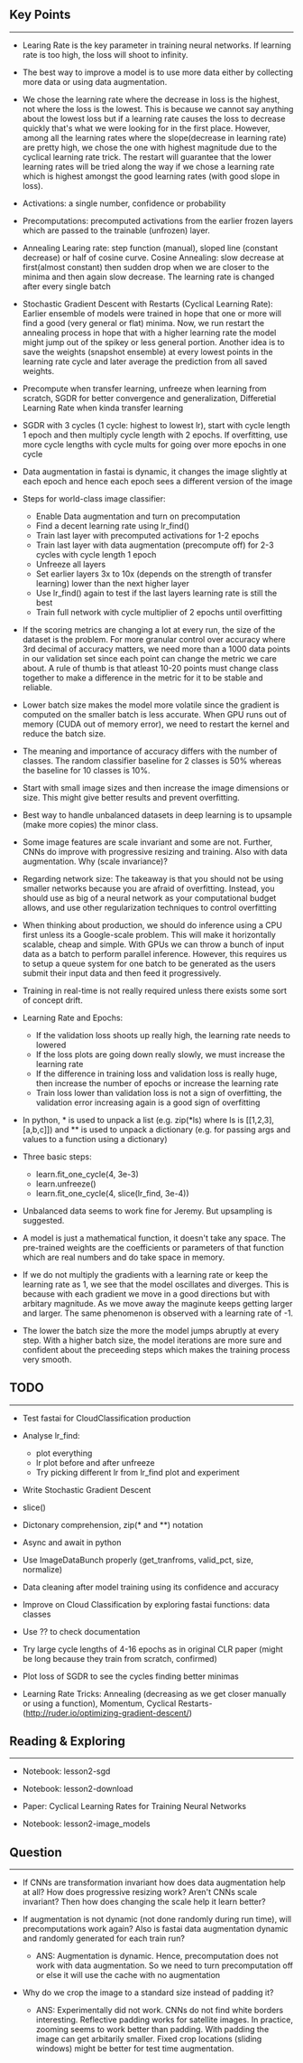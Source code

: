 ## Key Points
---

- Learing Rate is the key parameter in training neural networks. If learning rate is too high, the loss will shoot to infinity.

- The best way to improve a model is to use more data either by collecting more data or using data augmentation.

- We chose the learning rate where the decrease in loss is the highest, not where the loss is the lowest. This is because we cannot say anything about the lowest loss but if a learning rate causes the loss to decrease quickly that's what we were looking for in the first place. However, among all the learning rates where the slope(decrease in learning rate) are pretty high, we chose the one with highest magnitude due to the cyclical learning rate trick. The restart will guarantee that the lower learning rates will be tried along the way if we chose a learning rate which is highest amongst the good learning rates (with good slope in loss).   

- Activations: a single number, confidence or probability

- Precomputations: precomputed activations from the earlier frozen layers which are passed to the trainable (unfrozen) layer.

- Annealing Learing rate: step function (manual), sloped line (constant decrease) or half of cosine curve. Cosine Annealing: slow decrease at first(almost constant) then sudden drop when we are closer to the minima and then again slow decrease. The learning rate is changed after every single batch

- Stochastic Gradient Descent with Restarts (Cyclical Learning Rate): Earlier ensemble of models were trained in hope that one or more will find a good (very general or flat) minima. Now, we run restart the annealing process in hope that with a higher learning rate the model might jump out of the spikey or less general portion. Another idea is to save the weights (snapshot ensemble) at every lowest points in the learning rate cycle and later average the prediction from all saved weights.

- Precompute when transfer learning, unfreeze when learning from scratch, SGDR for better convergence and generalization, Differetial Learning Rate when kinda transfer learning

- SGDR with 3 cycles (1 cycle: highest to lowest lr), start with cycle length 1 epoch and then multiply cycle length with 2 epochs. If overfitting, use more cycle lengths with cycle mults for going over more epochs in one cycle

- Data augmentation in fastai is dynamic, it changes the image slightly at each epoch and hence each epoch sees a different version of the image

- Steps for world-class image classifier:
	- Enable Data augmentation and turn on precomputation
	- Find a decent learning rate using lr_find()
	- Train last layer with precomputed activations for 1-2 epochs	
	- Train last layer with data augmentation (precompute off) for 2-3 cycles with cycle length 1 epoch
	- Unfreeze all layers
	- Set earlier layers 3x to 10x (depends on the strength of transfer learning) lower than the next higher layer
	- Use lr_find() again to test if the last layers learning rate is still the best
	- Train full network with cycle multiplier of 2 epochs until overfitting

- If the scoring metrics are changing a lot at every run, the size of the dataset is the problem. For more granular control over accuracy where 3rd decimal of accuracy matters, we need more than a 1000 data points in our validation set since each point can change the metric we care about. A rule of thumb is that atleast 10-20 points must change class together to make a difference in the metric for it to be stable and reliable.

- Lower batch size makes the model more volatile since the gradient is computed on the smaller batch is less accurate. When GPU runs out of memory (CUDA out of memory error), we need to restart the kernel and reduce the batch size.

- The meaning and importance of accuracy differs with the number of classes. The random classifier baseline for 2 classes is 50% whereas the baseline for 10 classes is 10%.

- Start with small image sizes and then increase the image dimensions or size. This might give better results and prevent overfitting.

- Best way to handle unbalanced datasets in deep learning is to upsample (make more copies) the minor class.

* Some image features are scale invariant and some are not. Further, CNNs do improve with progressive resizing and training. Also with data augmentation. Why (scale invariance)?

* Regarding network size:
	The takeaway is that you should not be using smaller networks because you are afraid of overfitting. Instead, you should use as big of a neural network as your computational budget allows, and use other regularization techniques to control overfitting

* When thinking about production, we should do inference using a CPU first unless its a Google-scale problem. This will make it horizontally scalable, cheap and simple. With GPUs we can throw a bunch of input data as a batch to perform parallel inference. However, this requires us to setup a queue system for one batch to be generated as the users submit their input data and then feed it progressively.

* Training in real-time is not really required unless there exists some sort of concept drift.

* Learning Rate and Epochs:
	* If the validation loss shoots up really high, the learning rate needs to lowered
	* If the loss plots are going down really slowly, we must increase the learning rate
	* If the difference in training loss and validation loss is really huge, then increase the number of epochs or increase the learning rate
	* Train loss lower than validation loss is not a sign of overfitting, the validation error increasing again is a good sign of overfitting

* In python, \* is used to unpack a list (e.g. zip(\*ls) where ls is [[1,2,3],[a,b,c]]) and \*\* is used to unpack a dictionary (e.g. for passing args and values to a function using a dictionary)

* Three basic steps:
	* learn.fit_one_cycle(4, 3e-3)
	* learn.unfreeze()
	* learn.fit_one_cycle(4, slice(lr_find, 3e-4))

* Unbalanced data seems to work fine for Jeremy. But upsampling is suggested.

* A model is just a mathematical function, it doesn't take any space. The pre-trained weights are the coefficients or parameters of that function which are real numbers and do take space in memory.

* If we do not multiply the gradients with a learning rate or keep the learning rate as 1, we see that the model oscillates and diverges. This is because with each gradient we move in a good directions but with arbitary magnitude. As we move away the maginute keeps getting larger and larger. The same phenomenon is observed with a learning rate of -1.

* The lower the batch size the more the model jumps abruptly at every step. With a higher batch size, the model iterations are more sure and confident about the preceeding steps which makes the training process very smooth.


## TODO
---

* Test fastai for CloudClassification production

- Analyse lr_find:
	- plot everything
	- lr plot before and after unfreeze
	- Try picking different lr from lr_find plot and experiment

- Write Stochastic Gradient Descent

- slice()

- Dictonary comprehension, zip(\* and \*\*) notation

- Async and await in python

- Use ImageDataBunch properly (get_tranfroms, valid_pct, size, normalize)

- Data cleaning after model training using its confidence and accuracy

- Improve on Cloud Classification by exploring fastai functions: data classes

- Use ?? to check documentation

- Try large cycle lengths of 4-16 epochs as in original CLR paper (might be long because they train from scratch, confirmed)

- Plot loss of SGDR to see the cycles finding better minimas

- Learning Rate Tricks: Annealing (decreasing as we get closer manually or using a function), Momentum, Cyclical Restarts-(http://ruder.io/optimizing-gradient-descent/)


## Reading & Exploring
---

- Notebook: lesson2-sgd

- Notebook: lesson2-download

- Paper: Cyclical Learning Rates for Training Neural Networks

- Notebook: lesson2-image_models


## Question
---
* If CNNs are transformation invariant how does data augmentation help at all? How does progressive resizing work? Aren't CNNs scale invariant? Then how does changing the scale help it learn better?

* If augmentation is not dynamic (not done randomly during run time), will precomputations work again? Also is fastai data augmentation dynamic and randomly generated for each train run?
	* ANS: Augmentation is dynamic. Hence, precomputation does not work with data augmentation. So we need to turn precomputation off or else it will use the cache with no augmentation

* Why do we crop the image to a standard size instead of padding it?
	* ANS: Experimentally did not work. CNNs do not find white borders interesting. Reflective padding works for satellite images. In practice, zooming seems to work better than padding. With padding the image can get arbitarily smaller. Fixed crop locations (sliding windows) might be better for test time augmentation.